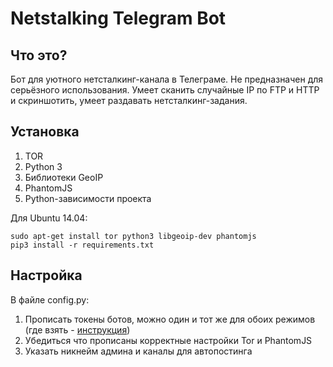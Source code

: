 Netstalking Telegram Bot
===

## Что это?

Бот для уютного нетсталкинг-канала в Телеграме. Не предназначен для серьёзного использования.
Умеет сканить случайные IP по FTP и HTTP и скриншотить, умеет раздавать нетсталкинг-задания. 

## Установка

1. TOR 
1. Python 3
1. Библиотеки GeoIP
1. PhantomJS
1. Python-зависимости проекта

Для Ubuntu 14.04:
```
sudo apt-get install tor python3 libgeoip-dev phantomjs
pip3 install -r requirements.txt
```

## Настройка

В файле config.py:

1. Прописать токены ботов, можно один и тот же для обоих режимов (где взять - [инструкция](https://habrahabr.ru/post/262247/))
1. Убедиться что прописаны корректные настройки Tor и PhantomJS
1. Указать никнейм админа и каналы для автопостинга